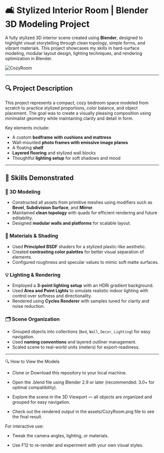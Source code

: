 # 🛋️ Stylized Interior Room | Blender 3D Modeling Project

A fully stylized 3D interior scene created using **Blender**, designed to highlight visual storytelling through clean topology, simple forms, and vibrant materials. This project showcases my skills in hard-surface modeling, modular layout design, lighting techniques, and rendering optimization in Blender.

![CozyRoom](https://github.com/user-attachments/assets/66aad624-f8e7-41e1-b6d4-fded5bf3a155)


---

## 🔍 Project Description

This project represents a compact, cozy bedroom space modeled from scratch to practice stylized proportions, color balance, and object placement. The goal was to create a visually pleasing composition using minimalist geometry while maintaining clarity and detail in form.

Key elements include:
- A custom **bedframe with cushions and mattress**
- Wall-mounted **photo frames with emissive image planes**
- A floating **shelf**
- **Layered flooring** and stylized wall blocks
- Thoughtful **lighting setup** for soft shadows and mood

---

## 🎯 Skills Demonstrated

### 🧱 3D Modeling
- Constructed all assets from primitive meshes using modifiers such as **Bevel**, **Subdivision Surface**, and **Mirror**.
- Maintained **clean topology** with quads for efficient rendering and future editability.
- Designed **modular walls and platforms** for scalable layout.

### 🎨 Materials & Shading
- Used **Principled BSDF** shaders for a stylized plastic-like aesthetic.
- Created **contrasting color palettes** for better visual separation of elements.
- Configured roughness and specular values to mimic soft matte surfaces.

### 💡 Lighting & Rendering
- Employed a **3-point lighting setup** with an HDRi gradient background.
- Used **Area and Point Lights** to simulate realistic indoor lighting with control over softness and directionality.
- Rendered using **Cycles Renderer** with samples tuned for clarity and noise reduction.

### 🗂️ Scene Organization
- Grouped objects into collections (`Bed`, `Wall`, `Decor`, `Lighting`) for easy navigation.
- Used **naming conventions** and layered outliner management.
- Scaled scene to real-world units (meters) for export-readiness.

---

🔍 How to View the Models
- Clone or Download this repository to your local machine.

- Open the .blend file using Blender 2.9 or later (recommended: 3.0+ for optimal compatibility).

- Explore the scene in the 3D Viewport — all objects are organized and grouped for easy navigation.

- Check out the rendered output in the assets/CozyRoom.png file to see the final result.

For interactive use:

- Tweak the camera angles, lighting, or materials.

- Use F12 to re-render and experiment with your own visual styles.

